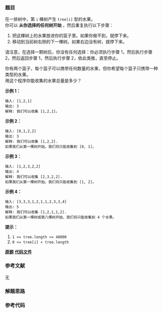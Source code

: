 ### 题目
在一排树中，第 `i` 棵树产生 `tree[i]` 型的水果。  
你可以 **从你选择的任何树开始** ，然后重复执行以下步骤：

  1. 把这棵树上的水果放进你的篮子里。如果你做不到，就停下来。
  2. 移动到当前树右侧的下一棵树。如果右边没有树，就停下来。

请注意，在选择一颗树后，你没有任何选择：你必须执行步骤 1，然后执行步骤 2，然后返回步骤 1，然后执行步骤 2，依此类推，直至停止。

你有两个篮子，每个篮子可以携带任何数量的水果，但你希望每个篮子只携带一种类型的水果。  
用这个程序你能收集的水果总量是多少？



**示例 1：**

    
    
    输入: [1,2,1]
    输出: 3
    解释: 我们可以收集 [1,2,1]。
    

**示例 2：**

    
    
    输入: [0,1,2,2]
    输出: 3
    解释: 我们可以收集 [1,2,2].
    如果我们从第一棵树开始，我们将只能收集到 [0, 1]。
    

**示例 3：**

    
    
    输入: [1,2,3,2,2]
    输出: 4
    解释: 我们可以收集 [2,3,2,2].
    如果我们从第一棵树开始，我们将只能收集到 [1, 2]。
    

**示例 4：**

    
    
    输入: [3,3,3,1,2,1,1,2,3,3,4]
    输出: 5
    解释: 我们可以收集 [1,2,1,1,2].
    如果我们从第一棵树或第八棵树开始，我们将只能收集到 4 个水果。
    



**提示：**

  1. `1 <= tree.length <= 40000`
  2. `0 <= tree[i] < tree.length`

 **[原题](https://leetcode-cn.com/problems/fruit-into-baskets/)**    **[代码文件]()**


### 参考文献
无

### 解题思路




### 参考代码

```go


```




